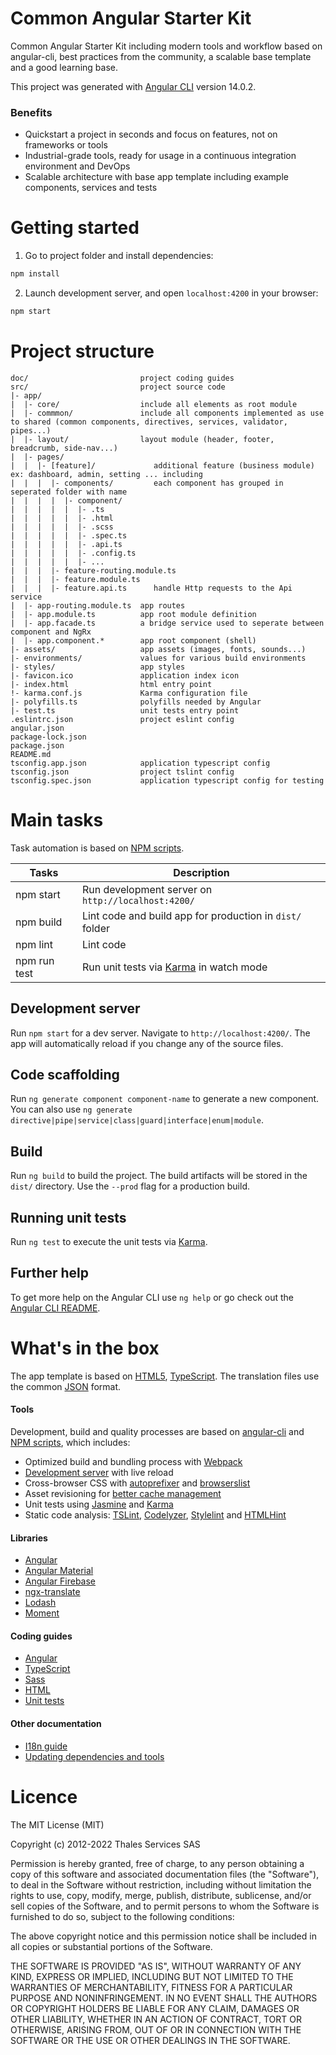 # Common Angular Starter Kit

Common Angular Starter Kit including modern tools and workflow based on angular-cli, best practices from the community, a scalable base template and a good learning base.

This project was generated with [Angular CLI](https://github.com/angular/angular-cli) version 14.0.2.

### Benefits

- Quickstart a project in seconds and focus on features, not on frameworks or tools
- Industrial-grade tools, ready for usage in a continuous integration environment and DevOps
- Scalable architecture with base app template including example components, services and tests

# Getting started

1. Go to project folder and install dependencies:
 ```bash
npm install
 ```
 
2. Launch development server, and open `localhost:4200` in your browser:
```bash
npm start
```

# Project structure

```
doc/                         project coding guides
src/                         project source code
|- app/                      
|  |- core/                  include all elements as root module
|  |- commmon/               include all components implemented as use to shared (common components, directives, services, validator, pipes...)
|  |- layout/                layout module (header, footer, breadcrumb, side-nav...)
|  |- pages/
|  |  |- [feature]/             additional feature (business module) ex: dashboard, admin, setting ... including
|  |  |  |- components/         each component has grouped in seperated folder with name
|  |  |  |  |- component/       
|  |  |  |  |  |- .ts
|  |  |  |  |  |- .html
|  |  |  |  |  |- .scss
|  |  |  |  |  |- .spec.ts
|  |  |  |  |  |- .api.ts
|  |  |  |  |  |- .config.ts
|  |  |  |  |  |- ...
|  |  |  |- feature-routing.module.ts
|  |  |  |- feature.module.ts
|  |  |  |- feature.api.ts      handle Http requests to the Api service
|  |- app-routing.module.ts  app routes
|  |- app.module.ts          app root module definition
|  |- app.facade.ts          a bridge service used to seperate between component and NgRx
|  |- app.component.*        app root component (shell)
|- assets/                   app assets (images, fonts, sounds...)
|- environments/             values for various build environments
|- styles/                   app styles
|- favicon.ico               application index icon 
|- index.html                html entry point
!- karma.conf.js             Karma configuration file
|- polyfills.ts              polyfills needed by Angular
|- test.ts                   unit tests entry point             
.eslintrc.json               project eslint config
angular.json
package-lock.json
package.json    
README.md
tsconfig.app.json            application typescript config
tsconfig.json                project tslint config
tsconfig.spec.json           application typescript config for testing                 
```

# Main tasks

Task automation is based on [NPM scripts](https://docs.npmjs.com/misc/scripts).

Tasks                         | Description
------------------------------|---------------------------------------------------------------------------------------
npm start                     | Run development server on `http://localhost:4200/`
npm build                     | Lint code and build app for production in `dist/` folder
npm lint                      | Lint code
npm run test                  | Run unit tests via [Karma](https://karma-runner.github.io) in watch mode

## Development server

Run `npm start` for a dev server. Navigate to `http://localhost:4200/`. The app will automatically reload if you change any of the source files.

## Code scaffolding

Run `ng generate component component-name` to generate a new component. You can also use `ng generate directive|pipe|service|class|guard|interface|enum|module`.

## Build

Run `ng build` to build the project. The build artifacts will be stored in the `dist/` directory. Use the `--prod` flag for a production build.

## Running unit tests

Run `ng test` to execute the unit tests via [Karma](https://karma-runner.github.io).

## Further help

To get more help on the Angular CLI use `ng help` or go check out the [Angular CLI README](https://github.com/angular/angular-cli/blob/master/README.md).

# What's in the box

The app template is based on [HTML5](http://whatwg.org/html), [TypeScript](http://www.typescriptlang.org). The translation files use the common [JSON](http://www.json.org) format.

#### Tools

Development, build and quality processes are based on [angular-cli](https://github.com/angular/angular-cli) and
[NPM scripts](https://docs.npmjs.com/misc/scripts), which includes:

- Optimized build and bundling process with [Webpack](https://webpack.github.io)
- [Development server](https://webpack.github.io/docs/webpack-dev-server.html) with live reload
- Cross-browser CSS with [autoprefixer](https://github.com/postcss/autoprefixer) and
  [browserslist](https://github.com/ai/browserslist)
- Asset revisioning for [better cache management](https://webpack.github.io/docs/long-term-caching.html)
- Unit tests using [Jasmine](http://jasmine.github.io) and [Karma](https://karma-runner.github.io)
- Static code analysis: [TSLint](https://github.com/palantir/tslint), [Codelyzer](https://github.com/mgechev/codelyzer),
  [Stylelint](http://stylelint.io) and [HTMLHint](http://htmlhint.com/)

#### Libraries

- [Angular](https://angular.io)
- [Angular Material](https://material.angular.io/)
- [Angular Firebase](https://github.com/angular/angularfire2)
- [ngx-translate](https://github.com/ngx-translate/core)
- [Lodash](https://lodash.com)
- [Moment](https://momentjs.com)

#### Coding guides

- [Angular](doc/angular.md)
- [TypeScript](doc/typescript.md)
- [Sass](doc/sass.md)
- [HTML](doc/html.md)
- [Unit tests](doc/unit-tests.md)

#### Other documentation

- [I18n guide](doc/i18n.md)
- [Updating dependencies and tools](doc/updating.md)

# Licence

The MIT License (MIT)

Copyright (c) 2012-2022 Thales Services SAS

Permission is hereby granted, free of charge, to any person obtaining a copy
of this software and associated documentation files (the "Software"), to deal
in the Software without restriction, including without limitation the rights
to use, copy, modify, merge, publish, distribute, sublicense, and/or sell
copies of the Software, and to permit persons to whom the Software is
furnished to do so, subject to the following conditions:

The above copyright notice and this permission notice shall be included in all
copies or substantial portions of the Software.

THE SOFTWARE IS PROVIDED "AS IS", WITHOUT WARRANTY OF ANY KIND, EXPRESS OR
IMPLIED, INCLUDING BUT NOT LIMITED TO THE WARRANTIES OF MERCHANTABILITY,
FITNESS FOR A PARTICULAR PURPOSE AND NONINFRINGEMENT. IN NO EVENT SHALL THE
AUTHORS OR COPYRIGHT HOLDERS BE LIABLE FOR ANY CLAIM, DAMAGES OR OTHER
LIABILITY, WHETHER IN AN ACTION OF CONTRACT, TORT OR OTHERWISE, ARISING FROM,
OUT OF OR IN CONNECTION WITH THE SOFTWARE OR THE USE OR OTHER DEALINGS IN THE
SOFTWARE.
